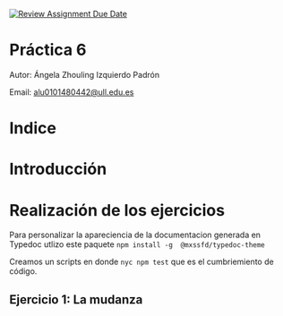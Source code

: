 [![Review Assignment Due Date](https://classroom.github.com/assets/deadline-readme-button-24ddc0f5d75046c5622901739e7c5dd533143b0c8e959d652212380cedb1ea36.svg)](https://classroom.github.com/a/G0JN8jPZ)

# Práctica 6

Autor: Ángela Zhouling Izquierdo Padrón

Email: alu0101480442@ull.edu.es

# Indice

# Introducción

# Realización de los ejercicios
Para personalizar la apareciencia de la documentacion generada en Typedoc utlizo este paquete `npm install -g  @mxssfd/typedoc-theme`  

Creamos un scripts en donde `nyc npm test` que es el cumbriemiento de código.


## Ejercicio 1: La mudanza

